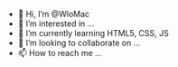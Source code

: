 - 👋 Hi, I’m @WloMac
- 👀 I’m interested in ...
- 🌱 I’m currently learning HTML5, CSS, JS
- 💞️ I’m looking to collaborate on ...
- 📫 How to reach me ...

<!---
WloMac/WloMac is a ✨ special ✨ repository because its `README.md` (this file) appears on your GitHub profile.
You can click the Preview link to take a look at your changes.
--->
